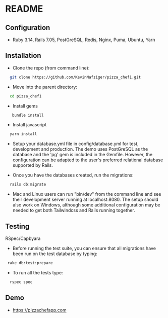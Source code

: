 # README

## Configuration
* Ruby 3.14, Rails 7.05, PostGreSQL, Redis, Nginx, Puma, Ubuntu, Yarn

## Installation
* Clone the repo (from command line):
 ```sh
   git clone https://github.com/KevinNafziger/pizza_chef1.git
 ```
* Move into the parent directory:
 ```sh
   cd pizza_chef1
 ```
* Install gems
```sh
   bundle install
```
* Install javascript
```sh
  yarn install
```
* Setup your database.yml file in config/database.yml for test, development and production. The demo uses PostGreSQL as the database and the 'pg' gem is included in the Gemfile. However, the configuration can be adapted to the user's preferred relational database supported by Rails.

* Once you have the databases created, run the migrations:
```sh
  rails db:migrate
```
* Mac and Linux users can run "bin/dev" from the command line and see their development server running at localhost:8080. The setup should also work on Windows, although  some additional configuration may be needed to get both Tailwindcss and Rails running together.

## Testing
 RSpec/Capbyara
 * Before running the test suite, you can ensure that all migrations have been run on the test database by typing:
 ```sh
  rake db:test:prepare
 ```
 * To run all the tests type:
 ```sh
   rspec spec
 ```

## Demo
 * https://pizzachefapp.com <br>
